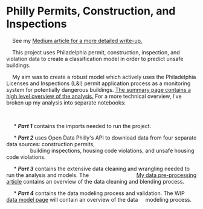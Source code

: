 # Philly Permits, Construction, and Inspections

&nbsp;&nbsp;&nbsp;&nbsp;See my [Medium article for a more detailed write-up.](https://medium.com/@_heavenstobetsy/predicting-unsafe-housing-in-philadelphia-with-machine-learning-models-d1a364270a9c)


&nbsp;&nbsp;&nbsp;&nbsp;This project uses Philadelphia permit, construction, inspection, and violation data to create a classification model in order to predict unsafe buildings.  

&nbsp;&nbsp;&nbsp;&nbsp;My aim was to create a robust model which actively uses the Philadelphia Licenses and Inspections (L&I) permit application process as a monitoring system for potentially dangerous buildings. [The summary page contains a high level overview of the analysis.](https://github.com/heavenstobetsy/PhillyConstruction/blob/master/Summary.md) For a more technical overview, I've broken up my analysis into separate notebooks:

&nbsp;

</p>

&nbsp;&nbsp;&nbsp;&nbsp; * **_Part 1_** contains the imports needed to run the project.

&nbsp;&nbsp;&nbsp;&nbsp; * **_Part 2_** uses Open Data Philly's API to download data from four separate data sources: construction permits,  
&nbsp;&nbsp;&nbsp;&nbsp;&nbsp;&nbsp;&nbsp;&nbsp;&nbsp;&nbsp;&nbsp;&nbsp;&nbsp;&nbsp;&nbsp; building inspections, housing code violations, and unsafe housing code violations. 

&nbsp;&nbsp;&nbsp;&nbsp; * **_Part 3_** contains the extensive data cleaning and wrangling needed to run the analysis and models. The &nbsp;&nbsp;&nbsp;&nbsp;&nbsp;&nbsp;&nbsp;&nbsp;&nbsp;&nbsp;&nbsp;&nbsp;&nbsp;&nbsp; &nbsp;&nbsp;&nbsp;&nbsp;&nbsp;&nbsp;&nbsp; &nbsp;&nbsp;&nbsp;&nbsp;&nbsp;&nbsp;&nbsp;   [My data pre-processing article](https://medium.com/@_heavenstobetsy/predicting-unsafe-housing-in-philadelphia-data-pre-processing-42e13bf72c8d) contains an overview of the data cleaning and blending process.

&nbsp;&nbsp;&nbsp;&nbsp; * **_Part 4_** contains the data modeling process and validation.  The WIP [data model page](https://github.com/heavenstobetsy/PhillyConstruction/blob/master/data%20model.md) will contain an overview of the data  &nbsp;&nbsp;&nbsp;&nbsp;modeling process.
